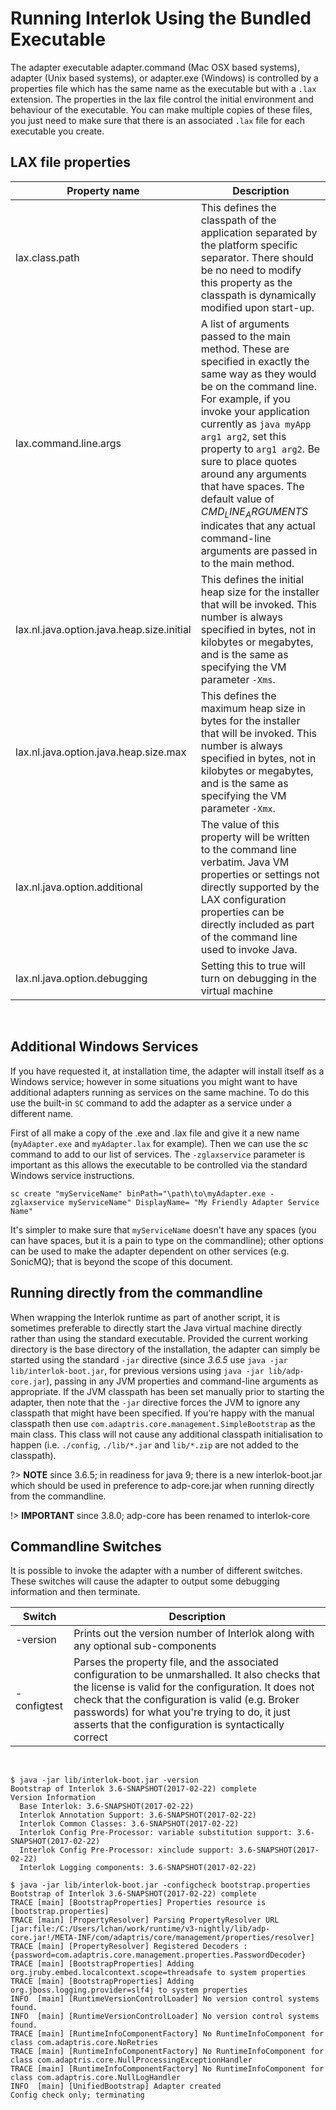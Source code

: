# Running Interlok Using the Bundled Executable

The adapter executable adapter.command (Mac OSX based systems), adapter (Unix based systems), or adapter.exe (Windows) is controlled by a properties file which has the same name as the executable but with a `.lax` extension. The properties in the lax file control the initial environment and behaviour of the executable. You can make multiple copies of these files, you just need to make sure that there is an associated `.lax` file for each executable you create.

## LAX file properties ##

| Property name| Description|
|----|----|
|lax.class.path| This defines the classpath of the application separated by the platform specific separator. There should be no need to modify this property as the classpath is dynamically modified upon start-up.|
|lax.command.line.args| A list of arguments passed to the main method. These are specified in exactly the same way as they would be on the command line. For example, if you invoke your application currently as `java myApp arg1 arg2`, set this property to `arg1 arg2`. Be sure to place quotes around any arguments that have spaces. The default value of $CMD_LINE_ARGUMENTS$ indicates that any actual command-line arguments are passed in to the main method.
|lax.nl.java.option.java.heap.size.initial|This defines the initial heap size for the installer that will be invoked. This number is always specified in bytes, not in kilobytes or megabytes, and is the same as specifying the VM parameter `-Xms`.
|lax.nl.java.option.java.heap.size.max|This defines the maximum heap size in bytes for the installer that will be invoked. This number is always specified in bytes, not in kilobytes or megabytes, and is the same as specifying the VM parameter `-Xmx`.
|lax.nl.java.option.additional|The value of this property will be written to the command line verbatim. Java VM properties or settings not directly supported by the LAX configuration properties can be directly included as part of the command line used to invoke Java.
|lax.nl.java.option.debugging|Setting this to true will turn on debugging in the virtual machine|

<br/>

## Additional Windows Services ##

If you have requested it, at installation time, the adapter will install itself as a Windows service; however in some situations you might want to have additional adapters running as services on the same machine. To do this use the built-in `SC` command to add the adapter as a service under a different name.

First of all make a copy of the .exe and .lax file and give it a new name (`myAdapter.exe` and `myAdapter.lax` for example). Then we can use the _sc_ command to add to our list of services. The `-zglaxservice` parameter is important as this allows the executable to be controlled via the standard Windows service instructions.

```
sc create "myServiceName" binPath="\path\to\myAdapter.exe -zglaxservice myServiceName" DisplayName= "My Friendly Adapter Service Name"
```

It's simpler to make sure that `myServiceName` doesn't have any spaces (you can have spaces, but it is a pain to type on the commandline); other options can be used to make the adapter dependent on other services (e.g. SonicMQ); that is beyond the scope of this document.

## Running directly from the commandline ##

When wrapping the Interlok runtime as part of another script, it is sometimes preferable to directly start the Java virtual machine directly rather than using the standard executable. Provided the current working directory is the base directory of the installation, the adapter can simply be started using the standard `-jar` directive (since _3.6.5_ use `java -jar lib/interlok-boot.jar`, for previous versions using `java -jar lib/adp-core.jar`), passing in any JVM properties and command-line arguments as appropriate. If the JVM classpath has been set manually prior to starting the adapter, then note that the `-jar` directive forces the JVM to ignore any classpath that might have been specified. If you’re happy with the manual classpath then use `com.adaptris.core.management.SimpleBootstrap` as the main class. This class will not cause any additional classpath initialisation to happen (i.e. `./config`, `./lib/*.jar` and `lib/*.zip` are not added to the classpath).

?> **NOTE** since 3.6.5; in readiness for java 9; there is a new interlok-boot.jar which should be used in preference to adp-core.jar when running directly from the commandline.

!> **IMPORTANT** since 3.8.0; adp-core has been renamed to interlok-core


## Commandline Switches ##

It is possible to invoke the adapter with a number of different switches. These switches will cause the adapter to output some debugging information and then terminate.

|Switch | Description |
|----|----|
|-version| Prints out the version number of Interlok along with any optional sub-components|
|-configtest| Parses the property file, and the associated configuration to be unmarshalled. It also checks that the license is valid for the configuration. It does not check that the configuration is valid (e.g. Broker passwords) for what you're trying to do, it just asserts that the configuration is syntactically correct|

<br/>

```
$ java -jar lib/interlok-boot.jar -version
Bootstrap of Interlok 3.6-SNAPSHOT(2017-02-22) complete
Version Information
  Base Interlok: 3.6-SNAPSHOT(2017-02-22)
  Interlok Annotation Support: 3.6-SNAPSHOT(2017-02-22)
  Interlok Common Classes: 3.6-SNAPSHOT(2017-02-22)
  Interlok Config Pre-Processor: variable substitution support: 3.6-SNAPSHOT(2017-02-22)
  Interlok Config Pre-Processor: xinclude support: 3.6-SNAPSHOT(2017-02-22)
  Interlok Logging components: 3.6-SNAPSHOT(2017-02-22)
```

```
$ java -jar lib/interlok-boot.jar -configcheck bootstrap.properties
Bootstrap of Interlok 3.6-SNAPSHOT(2017-02-22) complete
TRACE [main] [BootstrapProperties] Properties resource is [bootstrap.properties]
TRACE [main] [PropertyResolver] Parsing PropertyResolver URL [jar:file:/C:/Users/lchan/work/runtime/v3-nightly/lib/adp-core.jar!/META-INF/com/adaptris/core/management/properties/resolver]
TRACE [main] [PropertyResolver] Registered Decoders : {password=com.adaptris.core.management.properties.PasswordDecoder}
TRACE [main] [BootstrapProperties] Adding org.jruby.embed.localcontext.scope=threadsafe to system properties
TRACE [main] [BootstrapProperties] Adding org.jboss.logging.provider=slf4j to system properties
INFO  [main] [RuntimeVersionControlLoader] No version control systems found.
INFO  [main] [RuntimeVersionControlLoader] No version control systems found.
TRACE [main] [RuntimeInfoComponentFactory] No RuntimeInfoComponent for class com.adaptris.core.NoRetries
TRACE [main] [RuntimeInfoComponentFactory] No RuntimeInfoComponent for class com.adaptris.core.NullProcessingExceptionHandler
TRACE [main] [RuntimeInfoComponentFactory] No RuntimeInfoComponent for class com.adaptris.core.NullLogHandler
INFO  [main] [UnifiedBootstrap] Adapter created
Config check only; terminating
```
